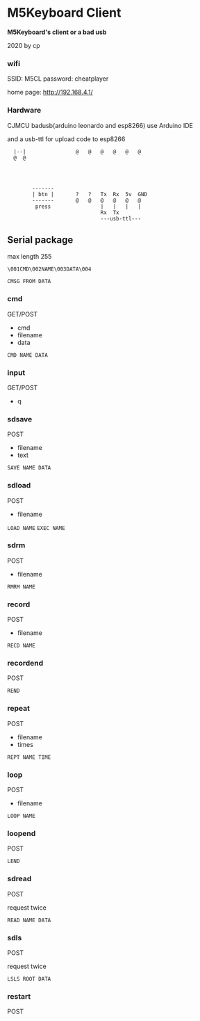 # M5Keyboard Client

**M5Keyboard's client or a bad usb**

2020 by cp

### wifi

SSID: M5CL
password: cheatplayer

home page: http://192.168.4.1/


### Hardware

CJMCU badusb(arduino leonardo and esp8266)
use Arduino IDE

and a usb-ttl for upload code to esp8266

```
  |--|                @   @   @   @   @   @
  @  @               




        -------     
        | btn |       ?   ?   Tx  Rx  5v  GND 
        -------       @   @   @   @   @   @
         press                |   |   |   |
                              Rx  Tx
                              ---usb-ttl---
```

## Serial package 

max length 255

`\001CMD\002NAME\003DATA\004`

`CMSG FROM DATA`

### cmd

GET/POST

- cmd
- filename
- data

`CMD NAME DATA`


### input

GET/POST

- q

### sdsave

POST

- filename
- text

`SAVE NAME DATA`

### sdload

POST

- filename

`LOAD NAME`
`EXEC NAME`

### sdrm

POST

- filename

`RMRM NAME`

### record

POST

- filename

`RECD NAME`

### recordend

POST

`REND`

### repeat

POST

- filename
- times

`REPT NAME TIME`

### loop

POST

- filename

`LOOP NAME`

### loopend

POST

`LEND`


### sdread

POST

request twice

`READ NAME DATA`

### sdls

POST

request twice

`LSLS ROOT DATA`

### restart

POST
